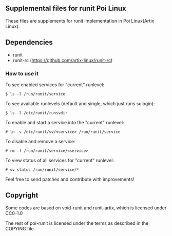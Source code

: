 ## Supplemental files for runit Poi Linux

These files are supplements for runit implementation in Poi Linux(Artix Linux).

## Dependencies

- runit
- runit-rc (https://github.com/artix-linux/runit-rc)

### How to use it

To see enabled services for "current" runlevel:

    $ ls -l /run/runit/service

To see available runlevels (default and single, which just runs sulogin):

    $ ls -l /etc/runit/runsvdir

To enable and start a service into the "current" runlevel:

    # ln -s /etc/runit/sv/<service> /run/runit/service

To disable and remove a service:

    # rm -f /run/runit/service/<service>

To view status of all services for "current" runlevel:

    # sv status /run/runit/service/*

Feel free to send patches and contribute with improvements!

## Copyright

Some codes are based on void-runit and runit-artix, which is licensed under CC0-1.0

The rest of poi-runit is licensed under the terms as described in the
COPYING file.
